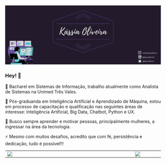 ![Logo of the project](https://github.com/kassoliver/kassoliver/blob/main/Sparkle.png?raw=true)
### Hey! 👋
<p> 🔭 Bacharel em Sistemas de Informação, trabalho atualmente como Analista de  Sistemas na Unimed Três Vales.</p>
<p> 🌱 Pós-graduanda em Inteligência Artificial e Aprendizado de Máquina, estou em processo de capacitação e qualificação nas seguintes áreas de interesse: 
Inteligência Artificial, Big Data, Chatbot, Python e UX.</p>
<p> 💬 Busco sempre aprender e motivar pessoas, principalmente mulheres, a ingressar na área da tecnologia.</p>
<p> ⚡ Mesmo com muitos desafios, acredito que com fé, persistência e dedicação, tudo é possível!!!</p>

<center>
<table>
    <tr>
        <td><img width="400px" align="left" src="https://github-readme-stats.vercel.app/api/top-langs/?username=kassoliver&hide=html&layout=compact&theme=buefy" /></td>
        <td><img width="495px" align="left" src="https://github-readme-stats.vercel.app/api?username=kassoliver&theme=buefy"/></td>
    </tr>   
</table>
</center>  



